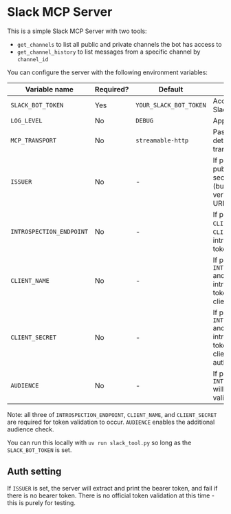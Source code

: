 # Slack MCP Server

This is a simple Slack MCP Server with two tools:

- `get_channels` to list all public and private channels the bot has access to
- `get_channel_history` to list messages from a specific channel by `channel_id`

You can configure the server with the following environment variables:

| Variable name            | Required? | Default                | Description |
| ------------------------ | --------- | ---------------------- | ----------------------------- |
| `SLACK_BOT_TOKEN`        | Yes       | `YOUR_SLACK_BOT_TOKEN` | Access token for the Slack server |
| `LOG_LEVEL`              | No        | `DEBUG`                | Application log level |
| `MCP_TRANSPORT`          | No        | `streamable-http`      | Passed into mcp.run to determine mcp transport |
| `ISSUER`                 | No        | - | If populated, will publish that it is OAuth-secured by this issuer (but no actual verification). Must be URI format |
| `INTROSPECTION_ENDPOINT` | No        | - | If populated with `CLIENT_NAME` and `CLIENT_SECRET`, will introspect access tokens at this endpoint |
| `CLIENT_NAME`            | No        | - | If populated with `INTROSPECTION_ENDPOINT` and `CLIENT_SECRET`, will introspect access tokens using this as the client id to authenticate |
| `CLIENT_SECRET`          | No        | - | If populated with `INTROSPECTION_ENDPOINT` and `CLIENT_NAME`, will introspect access tokens using this as the client secret to authenticate |
| `AUDIENCE `              | No        | - | If populated with `INTROSPECTION_ENDPOINT` will perform audience validation |

Note: all three of `INTROSPECTION_ENDPOINT`, `CLIENT_NAME`, and `CLIENT_SECRET` are required for token validation to occur. `AUDIENCE` enables the additional audience check. 


You can run this locally with `uv run slack_tool.py` so long as the `SLACK_BOT_TOKEN` is set. 

## Auth setting

If `ISSUER` is set, the server will extract and print the bearer token, and fail if there is no bearer token. There is no official token validation at this time - this is purely for testing. 
